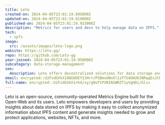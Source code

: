 ```yaml
---
title: Leto
created-on: 2024-04-05T23:01:19.895000Z
updated-on: 2024-04-05T23:01:19.919000Z
published-on: 2024-04-05T23:01:19.933000Z
description: "Metrics for users and devs to help manage data on IPFS."
tech:
  - ipfs
image:
  src: /assets/images/leto-logo.png
website: https://leto.gg/
repo: https://github.com/Leto-gg
year-joined: 2024-04-05T23:01:19.950000Z
subcategory: data-storage-management
seo:
  description: Leto offers decentralized solutions for data storage and management.
email: encrypted::U2FsdGVkX18QGOOEY3JHr+/PSBmxUNnXl1zFTGdGW2K2NRqqEsJCKNZsGuYPcnRf
full-name: encrypted::U2FsdGVkX1+hd/xy/g0wTtPVB1N1WRZT1yVgHDi/Glc=
---
```


Leto is an open-source, community-operated Metrics Engine built for the Open-Web and its users. Leto empowers developers and users by providing insights about data stored on IPFS by making it easy to collect anonymized information about IPFS content and generate insights needed to grow and protect applications, websites, NFTs, and more.
